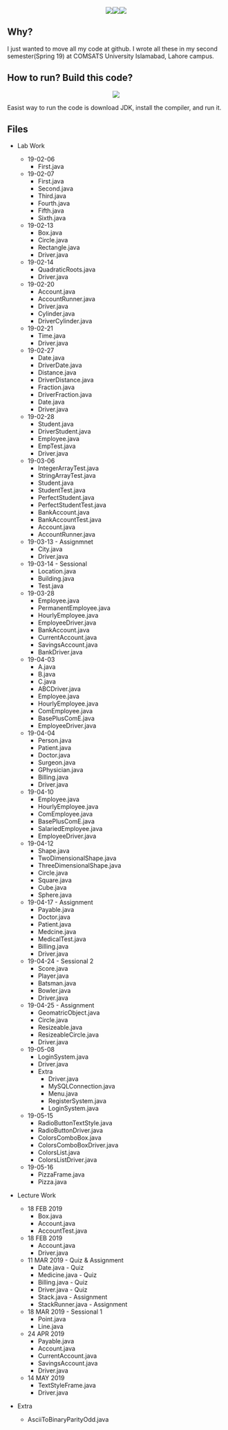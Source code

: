 <p align="center"><img src='https://img.shields.io/badge/Developer-Arose%20Niazi-blue.svg?style=popout-square&logo=Java' ><img src='https://img.shields.io/badge/Programmed%20in-Java%208-blue.svg?style=popout-square&logo=Java' ><img src='https://img.shields.io/badge/Programmed%20in-Java-blue.svg?style=popout-square&logo=Java' ></p>

## Why?
I just wanted to move all my code at github. I wrote all these in my second semester(Spring 19) at COMSATS University Islamabad, Lahore campus.

## How to run? Build this code?
<p align="center"><a url='https://www.oracle.com/technetwork/java/javase/downloads/jdk8-downloads-2133151.html'><img src='https://img.shields.io/badge/Java%20Development%20Kit-8%20Onwards-orange.svg?style=popout-square&logo=codio' /></a></p>
Easist way to run the code is download JDK, install the compiler, and run it. 

## Files
- Lab Work
	- 19-02-06
		- First.java
	- 19-02-07
		- First.java
		- Second.java
		- Third.java
		- Fourth.java
		- Fifth.java
		- Sixth.java
	- 19-02-13
		- Box.java
		- Circle.java
		- Rectangle.java
		- Driver.java
	- 19-02-14
		- QuadraticRoots.java
		- Driver.java 
	- 19-02-20
		- Account.java 
		- AccountRunner.java
		- Driver.java	
		- Cylinder.java
		- DriverCylinder.java
	- 19-02-21
		- Time.java 
		- Driver.java	
	- 19-02-27
		- Date.java 
		- DriverDate.java
		- Distance.java 
		- DriverDistance.java		
		- Fraction.java 
		- DriverFraction.java	
		- Date.java
		- Driver.java
	- 19-02-28
		- Student.java 
		- DriverStudent.java
		- Employee.java 
		- EmpTest.java
		- Driver.java
	- 19-03-06
		- IntegerArrayTest.java 
		- StringArrayTest.java
		- Student.java
		- StudentTest.java
		- PerfectStudent.java
		- PerfectStudentTest.java
		- BankAccount.java 
		- BankAccountTest.java	
		- Account.java 
		- AccountRunner.java
	- 19-03-13 - Assignmnet
		- City.java
		- Driver.java
	- 19-03-14 - Sessional
		- Location.java
		- Building.java
		- Test.java
	- 19-03-28
		- Employee.java
		- PermanentEmployee.java
		- HourlyEmployee.java
		- EmployeeDriver.java
		- BankAccount.java
		- CurrentAccount.java
		- SavingsAccount.java
		- BankDriver.java
	- 19-04-03
		- A.java
		- B.java
		- C.java
		- ABCDriver.java
		- Employee.java
		- HourlyEmployee.java
		- ComEmployee.java
		- BasePlusComE.java
		- EmployeeDriver.java
	- 19-04-04
		- Person.java
		- Patient.java
		- Doctor.java
		- Surgeon.java
		- GPhysician.java
		- Billing.java
		- Driver.java
	- 19-04-10
		- Employee.java
		- HourlyEmployee.java
		- ComEmployee.java
		- BasePlusComE.java
		- SalariedEmployee.java
		- EmployeeDriver.java
	- 19-04-12
		- Shape.java
		- TwoDimensionalShape.java
		- ThreeDimensionalShape.java
		- Circle.java
		- Square.java
		- Cube.java
		- Sphere.java
	- 19-04-17 - Assignment
		- Payable.java
		- Doctor.java
		- Patient.java
		- Medcine.java
		- MedicalTest.java
		- Billing.java
		- Driver.java
	- 19-04-24 - Sessional 2
		- Score.java
		- Player.java
		- Batsman.java
		- Bowler.java
		- Driver.java
	- 19-04-25 - Assignment
		- GeomatricObject.java
		- Circle.java
		- Resizeable.java
		- ResizeableCircle.java
		- Driver.java
	- 19-05-08
		- LoginSystem.java
		- Driver.java
		- Extra
			- Driver.java
			- MySQLConnection.java
			- Menu.java
			- RegisterSystem.java
			- LoginSystem.java
	- 19-05-15
		- RadioButtonTextStyle.java
		- RadioButtonDriver.java
		- ColorsComboBox.java
		- ColorsComboBoxDriver.java
		- ColorsList.java
		- ColorsListDriver.java
	- 19-05-16
		- PizzaFrame.java
		- Pizza.java
		
- Lecture Work
	- 18 FEB 2019
		- Box.java
		- Account.java
		- AccountTest.java
	- 18 FEB 2019
		- Account.java <br>
		- Driver.java <br>	
	- 11 MAR 2019 - Quiz & Assignment
		- Date.java - Quiz
		- Medicine.java - Quiz
		- Billing.java - Quiz
		- Driver.java - Quiz
		- Stack.java - Assignment
		- StackRunner.java - Assignment
	- 18 MAR 2019 - Sessional 1
		- Point.java
		- Line.java
	- 24 APR 2019
		- Payable.java
		- Account.java
		- CurrentAccount.java
		- SavingsAccount.java
		- Driver.java
	- 14 MAY 2019
		- TextStyleFrame.java
		- Driver.java
- Extra
	- AsciiToBinaryParityOdd.java